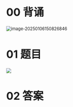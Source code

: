# 00 背诵

<img src="https://cvp.oss-cn-shanghai.aliyuncs.com/202501061508887.png" alt="image-20250106150826846" style="zoom: 80%;" />



# 01 题目

<img src="https://cvp.oss-cn-shanghai.aliyuncs.com/202501061500870.png" style="zoom: 80%;" />



# 02 答案

